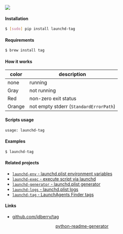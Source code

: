 <!--
https://pypi.org/project/readme-generator/
https://pypi.org/project/python-readme-generator/
-->

[![](https://img.shields.io/badge/OS-MacOS-blue.svg?longCache=True)]()

#### Installation
```bash
$ [sudo] pip install launchd-tag
```

#### Requirements
```bash
$ brew install tag
```

#### How it works
color|description
-|-
none|running
Gray|not running
Red|non-zero exit status
Orange|not empty stderr (`StandardErrorPath`)

#### Scripts usage
```bash
usage: launchd-tag
```

#### Examples
```bash
$ launchd-tag
```

#### Related projects
+   [`launchd-env` - launchd.plist environment variables](https://pypi.org/project/launchd-env/)
+   [`launchd-exec` - execute script via launchd](https://pypi.org/project/launchd-exec/)
+   [`launchd-generator` - launchd.plist generator](https://pypi.org/project/launchd-generator/)
+   [`launchd-logs` - launchd.plist logs](https://pypi.org/project/launchd-logs/)
+   [`launchd-tag` - LaunchAgents Finder tags](https://pypi.org/project/launchd-tag/)

#### Links
+   [github.com/jdberry/tag](https://github.com/jdberry/tag)

<p align="center">
    <a href="https://pypi.org/project/python-readme-generator/">python-readme-generator</a>
</p>